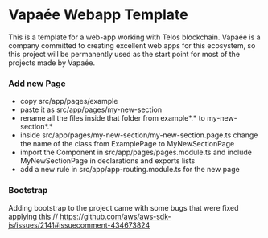 # Vapaée Webapp Template
This is a template for a web-app working with Telos blockchain. Vapaée is a company committed to creating excellent web apps for this ecosystem, so this project will be permanently used as the start point for most of the projects made by Vapaée.

### Add new Page
- copy src/app/pages/example
- paste it as src/app/pages/my-new-section
- rename all the files inside that folder from example*.* to my-new-section*.*
- inside src/app/pages/my-new-section/my-new-section.page.ts change the name of the class from ExamplePage to MyNewSectionPage
- import the Component in src/app/pages/pages.module.ts and include MyNewSectionPage in declarations and exports lists           
- add a new rule in src/app/app-routing.module.ts for the new page


### Bootstrap 
Adding bootstrap to the project came with some bugs that were fixed applying this
// https://github.com/aws/aws-sdk-js/issues/2141#issuecomment-434673824
